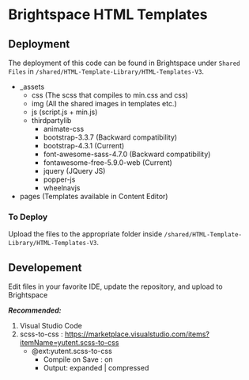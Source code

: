 # Brightspace HTML Templates

## Deployment

The deployment of this code can be found in Brightspace under `Shared Files` in `/shared/HTML-Template-Library/HTML-Templates-V3`.

<ul>
    <li>_assets
        <ul>
            <li>css (The scss that compiles to min.css and css)</li>
            <li>img (All the shared images in templates etc.)</li>
            <li>js (script.js + min.js)</li>
            <li>thirdpartylib
            <ul>
                <li>animate-css</li>
                <li>bootstrap-3.3.7 (Backward compatibility)</li>
                <li>bootstrap-4.3.1 (Current)</li>
                <li>font-awesome-sass-4.7.0 (Backward compatibility)</li>
                <li>fontawesome-free-5.9.0-web (Current)</li>
                <li>jquery (JQuery JS)</li>
                <li>popper-js</li>
                <li>wheelnavjs</li>
            </ul>  
            </li>
        </ul>
    </li>
    <li>pages (Templates available in Content Editor)</li>
</ul>

### To Deploy

Upload the files to the appropriate folder inside `/shared/HTML-Template-Library/HTML-Templates-V3`.

## Developement

Edit files in your favorite IDE, update the repository, and upload to Brightspace

***Recommended:*** 
1. Visual Studio Code
2. scss-to-css : https://marketplace.visualstudio.com/items?itemName=yutent.scss-to-css
    - @ext:yutent.scss-to-css
        - Compile on Save : on
        - Output: expanded | compressed
